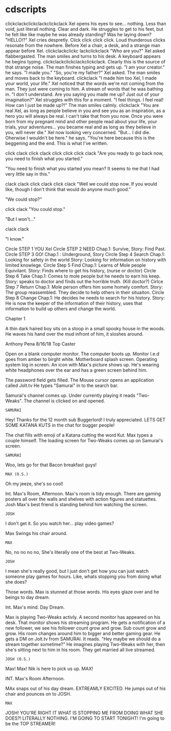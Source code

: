# cdscripts

clickclackclickclackclickclack Xel opens his eyes to see... nothing. Less than void, just literall nothing. Clear and dark. He struggles to get to his feet, 
but he felt like like maybe he was already standing? Was he laying down? "HELLO!?" Xel cries despretly. Click click click click. 
Loud thunderous clicks resonate from the nowhere. Before Xel a chair, a desk, and a strange man appear before Xel. clickclackclickc
lackclickclack "Who are you?" Xel asked flabbergasted. The man smiles and turns to his desk. A keyboard appears he begins typing. 
clickclackclickclackclickclack. Clearly this is the source of that strange noise. The man finshes typing and gets up. "I am your creator."
he says. "I made you." "So, you're my father?" Xel asked. The man smiles and moves back to the keyboard. clickclack "I made him too Xel, 
I made your world, your life." Xel noticed that the words we're not coming from the man. They just were coming to him. A stream of words
that he was bathing in. "I don't understand. Are you saying you made me up? Just out of your imagination?" Xel struggles with this for a 
moment. "I feel things. I feel real! How can I just be made up?!" The man smiles calmly. clickclack "You are real Xel, as long as people
believe in you and see you as an inspiration, as a hero you will always be real. I can't take that from you now. Once you were born from 
my pregnant mind and other people read about your life, your trials, your adventures... you became real and as long as they believe in you, will never die."
Xel now looking very concerned. "But... I did die. Oherwise I wouldn't be here." he says. "You're here because this is the beggening and 
the end. This is what I've written. 

click clack click clack click click click clack  "Are you ready to go back now, you need to finish what you started."

"You need to finish what you started you mean? It seems to me that I had very little say in this."

clack clack click clack click clack "Well we could stop now. If you would like, though I don't think that would do anyone much good."

"We could stop?"

click clack "You could stop."

"But I won't..."

clack clack

"I know."

Circle STEP 1 YOU Xel
Circle STEP 2 NEED Chap.1: Survive, Story: Find Past. 
Circle STEP 3 GO! Chap.1 : Underground, Story 
Circle Step 4 Search Chap.1: Looking for safety in the world Story: Looking for information on history with limited knowlege. 
Circle Step 5 Find Chap.1: Learns of Mole people Equivilant. Story: Finds where to get his history, (nurse or doctor)
Circle Step 6 Take Chap.1: Comes to mole people but he needs to earn his keep. Story: speaks to doctor and finds out the horrible truth. (Kill doctor?)
Cirlce Step 7 Return Chap.1: Mole person offers him some homely comfort. Story: The group reassembled. They decide to help others in their situaiton. 
Circle Step 8 Change Chap.1: He decides he needs to search for his history. Story: He is now the keeper of the information of their history, uses that information to build up others and change the world. 


Chapter 1

A thin dark haired boy sits on a stoop in a small spooky house in the woods. He waves his hand over the mud infront of him, it sloshes around. 

Anthony Pena
8/16/18
Top Caster

Open on a blank computer monitor. The computer boots up. 
Monitor l.e.d goes from amber to birght white. Motherboard splash screen. Operating system log in screen. An icon with Max's picture shows up. He's wearing white headphones over the ear and has a green screen behind him.

The password field gets filled. The Mouse cursor opens an application called Jolt.tv   He types "Samurai" in to the search bar. 

Samurai's channel comes up. Under currently playing it reads "Two-Weaks". The channel is clicked on and opened. 

	SAMURAI
Hey! Thanks for the 12 month sub Buggerlord! I truly appreciated. LETS GET SOME KATANA KUTS in the chat for bugger people! 


The chat fills with emoji of a Katana cutting the word Kut. Max types a couple himself. The loading screen for Two-Weaks comes up on Samurai's screen. 

	SAMURAI
Woo, lets go for that Bacon breakfast guys! 

	MAX (O.S.)
Oh my jeeze, she's so cool! 

Int. Max's Room, Afternoon. 
Max's room is tidy enough. There are gaming posters all over the walls and shelves with action figures and statuettes. Josh Max's best friend is standing behind him watching the screen. 

	JOSH
I don't get it. So you watch her... play video games? 

Max Swings his chair around.

	MAX
No, no no no no, She's literally one of the best at Two-Weaks.  

	JOSH
I mean she's really good, but I just don't get how you can 
just watch someone play games for hours. Like, whats stopping you from doing what she does? 

Those words. Max is stunned at those words. His eyes glaze over and he beings to day dream. 

Int. Max's mind. Day Dream. 

Max is playing Two-Weaks activly. A second monitor has appeared on his desk. That monitor shows his streaming program. He gets a notification of a new follower, we see his follower count grow and grow. Sub count grow and grow. His room changes around him to bigger and better gaming gear. He gets a DM on Jolt.tv from SAMURAI. It reads. "Hey maybe we should do a stream together sometime?" He imagines playing Two-Weaks with her, then she's sitting next to him in his room. They get married all live streamed. 

	JOSH (O.S.)
Max! Max! Nik is here to pick us up. MAX! 

INT. Max's Room Afternoon. 

MAx snaps out of his day dream. EXTREAMLY EXCITED. He jumps out of his chair and pounces on to JOSH. 

	MAX
JOSH! YOU'RE RIGHT IT WHAT IS STOPPING ME FROM DOING WHAT SHE DOES?! LITERALLY NOTHING. I'M GOING TO START TONIGHT! I'm going to be the TOP STREAMER! 
